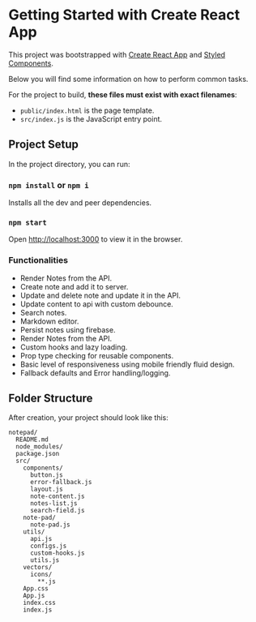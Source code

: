 # Getting Started with Create React App

This project was bootstrapped with [Create React App](https://github.com/facebook/create-react-app) and [Styled Components](https://github.com/styled-components/styled-components).

Below you will find some information on how to perform common tasks.<br>

For the project to build, **these files must exist with exact filenames**:

- `public/index.html` is the page template.
- `src/index.js` is the JavaScript entry point.

## Project Setup

In the project directory, you can run:

### `npm install` or `npm i`

Installs all the dev and peer dependencies.

### `npm start`

Open [http://localhost:3000](http://localhost:3000) to view it in the browser.

### Functionalities

- Render Notes from the API.
- Create note and add it to server.
- Update and delete note and update it in the API.
- Update content to api with custom debounce.
- Search notes.
- Markdown editor.
- Persist notes using firebase.
- Render Notes from the API.
- Custom hooks and lazy loading.
- Prop type checking for reusable components.
- Basic level of responsiveness using mobile friendly fluid design.
- Fallback defaults and Error handling/logging.

## Folder Structure

After creation, your project should look like this:

```
notepad/
  README.md
  node_modules/
  package.json
  src/
    components/
      button.js
      error-fallback.js
      layout.js
      note-content.js
      notes-list.js
      search-field.js
    note-pad/
      note-pad.js
    utils/
      api.js
      configs.js
      custom-hooks.js
      utils.js
    vectors/
      icons/
        **.js
    App.css
    App.js
    index.css
    index.js
```
